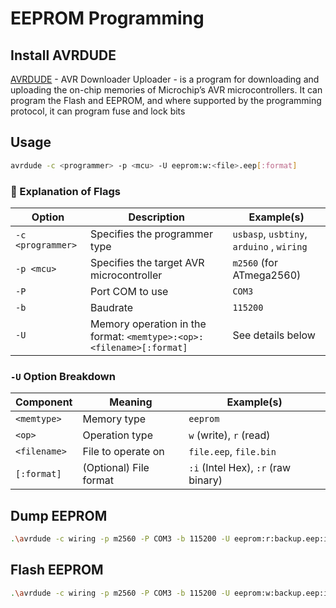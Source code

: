# EEPROM Programming
## Install AVRDUDE
[AVRDUDE](https://github.com/avrdudes/avrdude) - AVR Downloader Uploader - is a program for downloading and uploading the on-chip memories of Microchip’s AVR microcontrollers. It can program the Flash and EEPROM, and where supported by the programming protocol, it can program fuse and lock bits

## Usage
```sh
avrdude -c <programmer> -p <mcu> -U eeprom:w:<file>.eep[:format]
```


### 🧩 Explanation of Flags
| Option              | Description                                                                 | Example(s)                                    |
|---------------------|-----------------------------------------------------------------------------|-----------------------------------------------|
| `-c <programmer>`   | Specifies the programmer type                                               | `usbasp`, `usbtiny`, `arduino` , `wiring`     |
| `-p <mcu>`          | Specifies the target AVR microcontroller                                    | `m2560` (for ATmega2560)                 |
| `-P`                | Port COM to use                                                             | `COM3`                                        |
| `-b`                | Baudrate                                                                    | `115200`                                      |
| `-U`                | Memory operation in the format: `<memtype>:<op>:<filename>[:format]`        | See details below                             |

### `-U` Option Breakdown

| Component     | Meaning                    | Example(s)                           |
|---------------|----------------------------|--------------------------------------|
| `<memtype>`   | Memory type                | `eeprom`                             |
| `<op>`        | Operation type             | `w` (write), `r` (read)              |
| `<filename>`  | File to operate on         | `file.eep`, `file.bin`               |
| `[:format]`   | (Optional) File format     | `:i` (Intel Hex), `:r` (raw binary)  |


## Dump EEPROM
```sh
.\avrdude -c wiring -p m2560 -P COM3 -b 115200 -U eeprom:r:backup.eep:i
```

## Flash EEPROM
```sh
.\avrdude -c wiring -p m2560 -P COM3 -b 115200 -U eeprom:w:backup.eep:i
```
